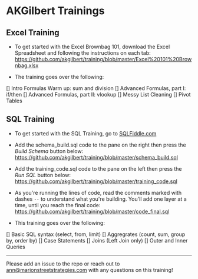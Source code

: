 # AKGilbert Trainings

## Excel Training

* To get started with the Excel Brownbag 101, download the Excel Spreadsheet and following the instructions on each tab:
https://github.com/akgilbert/training/blob/master/Excel%20101%20Brownbag.xlsx

* The training goes over the following:

 [] Intro Formulas Warm up: sum and division
 [] Advanced Formulas, part I: if/then
 [] Advanced Formulas, part II: vlookup
 [] Messy List Cleaning
 [] Pivot Tables

## SQL Training

* To get started with the SQL Training, go to [SQLFiddle.com](SQLFiddle.com)

* Add the schema_build.sql code to the pane on the right then press the _Build Schema_ button below: 
https://github.com/akgilbert/training/blob/master/schema_build.sql

* Add the training_code.sql code to the pane on the left then press the _Run SQL_ button below:
https://github.com/akgilbert/training/blob/master/training_code.sql

* As you're running the lines of code, read the comments marked with dashes `--` to understand what you're building. You'll add one layer at a time, until you reach the final code:
https://github.com/akgilbert/training/blob/master/code_final.sql

* This training goes over the following:

 [] Basic SQL syntax (select, from, limit)
 [] Aggregrates (count, sum, group by, order by)
 [] Case Statements
 [] Joins (Left Join only)
 [] Outer and Inner Queries

---

Please add an issue to the repo or reach out to ann@marionstreetstrategies.com with any questions on this training!
